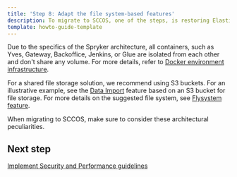 ```yaml
---
title: 'Step 8: Adapt the file system-based features'
description: To migrate to SCCOS, one of the steps, is restoring Elasticsearch and Redis.
template: howto-guide-template
---
```


Due to the specifics of the Spryker architecture, all containers, such as Yves, Gateway, Backoffice, Jenkins, or Glue are isolated from each other and don't share any volume. For more details, refer to [Docker environment infrastructure](/docs/scos/dev/the-docker-sdk/{{site.version}}/docker-environment-infrastructure.html). 

For a shared file storage solution, we recommend using S3 buckets. For an illustrative example, see the [Data Import](/docs/ca/dev/configure-data-import-from-an-s3-bucket.html#configure-a-csvreader-based-on-flysystem) feature based on an S3 bucket for file storage. 
For more details on the suggested file system, see [Flysystem feature](/docs/scos/dev/back-end-development/data-manipulation/data-ingestion/structural-preparations/flysystem.html).

When migrating to SCCOS, make sure to consider these architectural peculiarities.

## Next step

[Implement Security and Performance guidelines](/docs/scos/dev/migration-concepts/migrate-to-sccos/step-9-implement-security-and-performance-guidelines.html)
